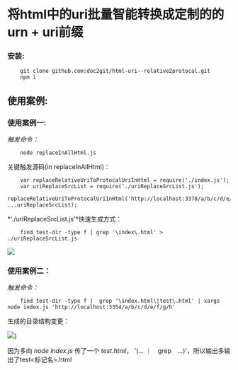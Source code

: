 # 将html中的uri批量智能转换成定制的的urn + uri前缀

### 安装:

```
    git clone github.com:doc2git/html-uri--relative2protocal.git
    npm i
```
## 使用案例:

### 使用案例一:

*触发命令：*
```
    node replaceInAllHtml.js
```


关键触发源码(in replaceInAllHtml)：

```
    var replaceRelativeUriToProtocalUriInHtml = require('./index.js');
    var uriReplaceSrcList = require('./uriReplaceSrcList.js');
    replaceRelativeUriToProtocalUriInHtml('http://localhost:3378/a/b/c/d/e/f/g', ...uriReplaceSrcList);
```

*'./uriReplaceSrcList.js'*快速生成方式：

```
    find test-dir -type f | grep '\index\.html' > ./uriReplaceSrcList.js
```



![](/images/多传入一个文件名参数.png)

### 使用案例二：

*触发命令：*
```
    find test-dir -type f |  grep '\index.html\|test\.html' | xargs node index.js 'http://localhost:3354/a/b/c/d/e/f/g/h'
```
生成的目录结构变更：　


![](/images/少传入一个文件名参数.png))

因为多向 *node index.js* 传了一个 *test.html*，
'(... ｜　grep　...)'，所以输出多输出了test<标记名>.html